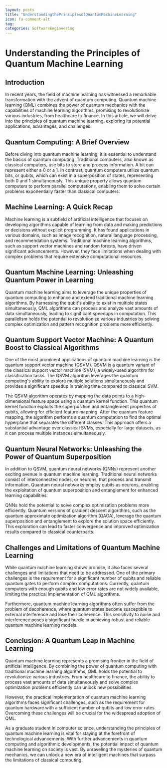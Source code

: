 ```yaml
---
layout: posts
title: "UnderstandingthePrinciplesofQuantumMachineLearning"
icon: fa-comment-alt
tag:      
categories: SoftwareEngineering
---
```



# Understanding the Principles of Quantum Machine Learning

## Introduction

In recent years, the field of machine learning has witnessed a remarkable transformation with the advent of quantum computing. Quantum machine learning (QML) combines the power of quantum mechanics with the capabilities of machine learning algorithms, promising to revolutionize various industries, from healthcare to finance. In this article, we will delve into the principles of quantum machine learning, exploring its potential applications, advantages, and challenges.

## Quantum Computing: A Brief Overview

Before diving into quantum machine learning, it is essential to understand the basics of quantum computing. Traditional computers, also known as classical computers, use bits to store and process information. A bit can represent either a 0 or a 1. In contrast, quantum computers utilize quantum bits, or qubits, which can exist in a superposition of states, representing both 0 and 1 simultaneously. This unique property allows quantum computers to perform parallel computations, enabling them to solve certain problems exponentially faster than classical computers.

## Machine Learning: A Quick Recap

Machine learning is a subfield of artificial intelligence that focuses on developing algorithms capable of learning from data and making predictions or decisions without explicit programming. It has found applications in various domains, such as image recognition, natural language processing, and recommendation systems. Traditional machine learning algorithms, such as support vector machines and random forests, have driven significant advancements. However, they face limitations when dealing with complex problems that require extensive computational resources.

## Quantum Machine Learning: Unleashing Quantum Power in Learning

Quantum machine learning aims to leverage the unique properties of quantum computing to enhance and extend traditional machine learning algorithms. By harnessing the qubit's ability to exist in multiple states simultaneously, QML algorithms can process and analyze vast amounts of data simultaneously, leading to significant speedups in computation. This parallelism holds the potential to revolutionize various industries by solving complex optimization and pattern recognition problems more efficiently.

## Quantum Support Vector Machine: A Quantum Boost to Classical Algorithms

One of the most prominent applications of quantum machine learning is the quantum support vector machine (QSVM). QSVM is a quantum variant of the classical support vector machine (SVM), a widely-used algorithm for classification tasks. The QSVM algorithm leverages the quantum computing's ability to explore multiple solutions simultaneously and provides a significant speedup in training time compared to classical SVM.

The QSVM algorithm operates by mapping the data points to a high-dimensional feature space using a quantum kernel function. This quantum kernel function exploits the superposition and entanglement properties of qubits, allowing for efficient feature mapping. After the quantum feature mapping, the algorithm performs a quantum computation to find the optimal hyperplane that separates the different classes. This approach offers a substantial advantage over classical SVMs, especially for large datasets, as it can process multiple instances simultaneously.

## Quantum Neural Networks: Unleashing the Power of Quantum Superposition

In addition to QSVM, quantum neural networks (QNNs) represent another exciting avenue in quantum machine learning. Traditional neural networks consist of interconnected nodes, or neurons, that process and transmit information. Quantum neural networks employ qubits as neurons, enabling the exploitation of quantum superposition and entanglement for enhanced learning capabilities.

QNNs hold the potential to solve complex optimization problems more efficiently. Quantum versions of gradient descent algorithms, such as the quantum approximate optimization algorithm (QAOA), leverage the quantum superposition and entanglement to explore the solution space efficiently. This exploration can lead to faster convergence and improved optimization results compared to classical counterparts.

## Challenges and Limitations of Quantum Machine Learning

While quantum machine learning shows promise, it also faces several challenges and limitations that need to be addressed. One of the primary challenges is the requirement for a significant number of qubits and reliable quantum gates to perform complex computations. Currently, quantum computers with enough qubits and low error rates are not widely available, limiting the practical implementation of QML algorithms.

Furthermore, quantum machine learning algorithms often suffer from the problem of decoherence, where quantum states become susceptible to external interference and lose their coherence. This sensitivity to noise and interference poses a significant hurdle in achieving robust and reliable quantum machine learning models.

## Conclusion: A Quantum Leap in Machine Learning

Quantum machine learning represents a promising frontier in the field of artificial intelligence. By combining the power of quantum computing with traditional machine learning algorithms, QML holds the potential to revolutionize various industries. From healthcare to finance, the ability to process vast amounts of data simultaneously and solve complex optimization problems efficiently can unlock new possibilities.

However, the practical implementation of quantum machine learning algorithms faces significant challenges, such as the requirement for quantum hardware with a sufficient number of qubits and low error rates. Overcoming these challenges will be crucial for the widespread adoption of QML.

As a graduate student in computer science, understanding the principles of quantum machine learning is vital for staying at the forefront of technological advancements. With further advancements in quantum computing and algorithmic developments, the potential impact of quantum machine learning on society is vast. By unraveling the mysteries of quantum mechanics, we can unlock a new era of intelligent machines that surpass the limitations of classical computing.